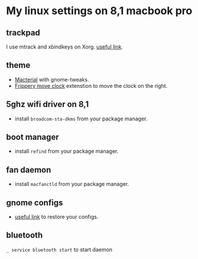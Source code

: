 # My linux settings on 8,1 macbook pro

## trackpad

I use mtrack and xbindkeys on Xorg. [useful link](https://int3ractive.com/2018/09/make-the-best-of-MacBook-touchpad-on-Ubuntu.html).

## theme

- [Macterial](https://www.gnome-look.org/p/1248255/) with gnome-tweaks.
- [Frippery move clock](https://extensions.gnome.org/extension/2/move-clock/) extenstion to move the clock on the right.

## 5ghz wifi driver on 8,1

- install `broadcom-sta-dkms` from your package manager.

## boot manager

- install `refind` from your package manager.

## fan daemon

- install `macfanctld` from your package manager.

## gnome configs

- [useful link](https://gist.github.com/reavon/0bbe99150810baa5623e5f601aa93afc) to restore your configs.

## bluetooth

`_ service bluetooth start` to start daemon

